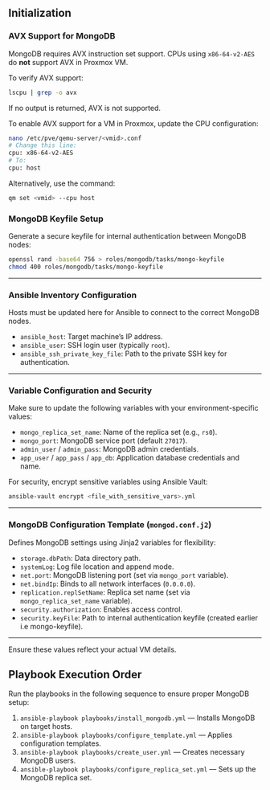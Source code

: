 ## Initialization

### AVX Support for MongoDB

MongoDB requires AVX instruction set support. CPUs using `x86-64-v2-AES` do **not** support AVX in Proxmox VM.

To verify AVX support:

```bash
lscpu | grep -o avx
```

If no output is returned, AVX is not supported.

To enable AVX support for a VM in Proxmox, update the CPU configuration:

```bash
nano /etc/pve/qemu-server/<vmid>.conf
# Change this line:
cpu: x86-64-v2-AES
# To:
cpu: host
```

Alternatively, use the command:

```bash
qm set <vmid> --cpu host
```

### MongoDB Keyfile Setup

Generate a secure keyfile for internal authentication between MongoDB nodes:

```bash
openssl rand -base64 756 > roles/mongodb/tasks/mongo-keyfile
chmod 400 roles/mongodb/tasks/mongo-keyfile
```

---

### Ansible Inventory Configuration

Hosts must be updated here for Ansible to connect to the correct MongoDB nodes.

* `ansible_host`: Target machine’s IP address.
* `ansible_user`: SSH login user (typically `root`).
* `ansible_ssh_private_key_file`: Path to the private SSH key for authentication.

---

### Variable Configuration and Security

Make sure to update the following variables with your environment-specific values:

* `mongo_replica_set_name`: Name of the replica set (e.g., `rs0`).
* `mongo_port`: MongoDB service port (default `27017`).
* `admin_user` / `admin_pass`: MongoDB admin credentials.
* `app_user` / `app_pass` / `app_db`: Application database credentials and name.

For security, encrypt sensitive variables using Ansible Vault:

```bash
ansible-vault encrypt <file_with_sensitive_vars>.yml
```
---

### MongoDB Configuration Template (`mongod.conf.j2`)

Defines MongoDB settings using Jinja2 variables for flexibility:

* `storage.dbPath`: Data directory path.
* `systemLog`: Log file location and append mode.
* `net.port`: MongoDB listening port (set via `mongo_port` variable).
* `net.bindIp`: Binds to all network interfaces (`0.0.0.0`).
* `replication.replSetName`: Replica set name (set via `mongo_replica_set_name` variable).
* `security.authorization`: Enables access control.
* `security.keyFile`: Path to internal authentication keyfile (created earlier i.e mongo-keyfile).

---

Ensure these values reflect your actual VM details.

## Playbook Execution Order

Run the playbooks in the following sequence to ensure proper MongoDB setup:

1. `ansible-playbook playbooks/install_mongodb.yml` — Installs MongoDB on target hosts.
2. `ansible-playbook playbooks/configure_template.yml` — Applies configuration templates.
3. `ansible-playbook playbooks/create_user.yml` — Creates necessary MongoDB users.
4. `ansible-playbook playbooks/configure_replica_set.yml` — Sets up the MongoDB replica set.
